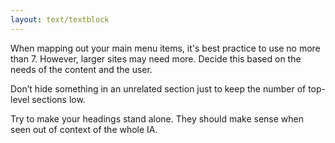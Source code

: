 ```yaml
---
layout: text/textblock
---
```


When mapping out your main menu items, it's best practice to use no more than 7. However, larger sites may need more. Decide this based on the needs of the content and the user. 

Don’t hide something in an unrelated section just to keep the number of top-level sections low.

Try to make your headings stand alone. They should make sense when seen out of context of the whole IA.


